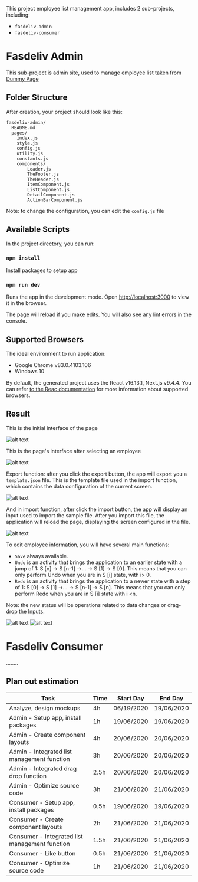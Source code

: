 This project employee list management app, includes 2 sub-projects, including:
* `fasdeliv-admin` 
* `fasdeliv-consumer`

# Fasdeliv Admin

This sub-project is admin site, used to manage employee list taken from [Dummy Page](dummy.restapiexample.com)

## Folder Structure

After creation, your project should look like this:

```
fasdeliv-admin/
  README.md
  pages/
    index.js
    style.js
    config.js
    utility.js
    constants.js
    components/
        Loader.js
        TheFooter.js
        TheHeader.js
        ItemComponent.js
        ListComponent.js
        DetailComponent.js
        ActionBarComponent.js
```
Note: to change the configuration, you can edit the `config.js` file

## Available Scripts

In the project directory, you can run:

### `npm install`

Install packages to setup app

### `npm run dev`

Runs the app in the development mode.
Open [http://localhost:3000](http://localhost:3000) to view it in the browser.

The page will reload if you make edits.
You will also see any lint errors in the console.

## Supported Browsers
The ideal environment to run application: 
* Google Chrome v83.0.4103.106
* Windows 10

By default, the generated project uses the React v16.13.1, Next.js v9.4.4.
You can refer [to the Reac documentation](https://reactjs.org/docs/react-dom.html#browser-support) for more information about supported browsers.

## Result 

This is the initial interface of the page

![alt text](https://i.ibb.co/0rCjdC5/page.png)

This is the page's interface after selecting an employee

![alt text](https://i.ibb.co/CQ0HRNg/page-selected.png)

Export function: after you click the export button, the app will export you a `template.json` file. This is the template file used in the import function, which contains the data configuration of the current screen.

![alt text](https://i.ibb.co/GMQtFCD/export.png)

And in import function, after click the import button, the app will display an input used to import the sample file. After you import this file, the application will reload the page, displaying the screen configured in the file.

![alt text](https://i.ibb.co/5nvP56C/import.png)

To edit employee information, you will have several main functions:
* `Save` always available.
* `Undo` is an activity that brings the application to an earlier state with a jump of 1: S [n] → S [n-1] →… → S [1] → S [0]. This means that you can only perform Undo when you are in S [i] state, with i> 0.
* `Redo` is an activity that brings the application to a newer state with a step of 1: S [0] → S [1] →… → S [n-1] → S [n]. This means that you can only perform Redo when you are in S [i] state with i <n.

Note: the new status will be operations related to data changes or drag-drop the Inputs.

![alt text](https://i.ibb.co/G08YMg8/detail-functions.png)
![alt text](https://i.ibb.co/JvVvmZG/drag-and-drop-moved.png)

# Fasdeliv Consumer
........

## Plan out estimation

| Task  | Time | Start Day  | End Day |
| ------------- | ------------- | ------------- | ------------- |
| Analyze, design mockups  | 4h | 06/19/2020 | 19/06/2020 |
| Admin - Setup app, install packages  | 1h  | 19/06/2020 | 19/06/2020 |
| Admin - Create component layouts  | 4h  | 20/06/2020 | 20/06/2020 |
| Admin - Integrated list management function | 3h  | 20/06/2020 | 20/06/2020 |
| Admin - Integrated drag drop function  | 2.5h  | 20/06/2020 | 20/06/2020 |
| Admin - Optimize source code  | 3h  | 21/06/2020 | 21/06/2020 |
| Consumer - Setup app, install packages  | 0.5h  | 19/06/2020 | 19/06/2020 |
| Consumer - Create component layouts  | 2h  | 21/06/2020 | 21/06/2020 |
| Consumer - Integrated list management function | 1.5h  | 21/06/2020 | 21/06/2020 |
| Consumer - Like button  | 0.5h  | 21/06/2020 | 21/06/2020 |
| Consumer - Optimize source code  | 1h  | 21/06/2020 | 21/06/2020 |

